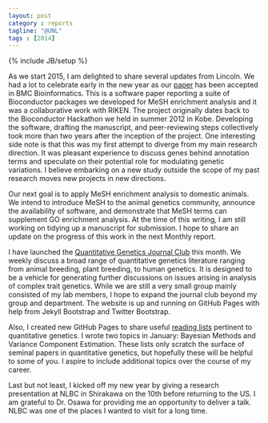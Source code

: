 ```yaml
---
layout: post
category : reports
tagline: "@UNL"
tags : [2014]
---
```

{% include JB/setup %}

As we start 2015, I am delighted to share several updates from Lincoln. 
We had a lot to celebrate early in the new year as our [paper](http://www.biomedcentral.com/1471-2105/16/45/abstract) has been accepted in BMC Bioinformatics.
This is a software paper reporting a suite of Bioconductor packages we developed for MeSH enrichment analysis and
it was a collaborative work with RIKEN. 
The project originally dates back to the Bioconductor Hackathon we held in summer 2012 in Kobe.
Developing the software, drafting the manuscript, and peer-reviewing steps collectively took more than two years after the inception of the project. 
One interesting side note is that this was my first attempt to diverge from my main research direction.
It was pleasant experience to discuss genes behind annotation terms and
speculate on their potential role for modulating genetic variations. 
I believe embarking on a new study outside the scope of my past research moves new projects in new directions. 

Our next goal is to apply MeSH enrichment analysis to domestic animals.
We intend to introduce MeSH to the animal genetics community, announce the availability of software,
and demonstrate that MeSH terms can supplement GO enrichment analysis. 
At the time of this writing,  I am still working on tidying up a manuscript for submission. 
I hope to share an update on the progress of this work in the next Monthly report. 

I have launched the [Quantitative Genetics Journal Club](http://morotalab.org/journalclub/) this month.
We weekly discuss a broad range of quantitative genetics literature ranging from animal breeding, plant breeding, to human genetics. 
It is designed to be a vehicle for generating further discussions on issues arising in analysis of complex trait genetics. 
While we are still a very small group mainly consisted of my lab members, I hope to expand the journal club beyond my group and department.
The website is up and running on GitHub Pages with help from Jekyll Bootstrap and Twitter Bootstrap. 

Also, I created new GitHub Pages to share 
useful [reading lists](http://morotalab.org/literature/) pertinent to quantitative genetics.
I wrote two topics in January: Bayesian Methods and Variance Component Estimation. 
These lists only scratch the surface of seminal papers in quantitative genetics, but hopefully these will be helpful to some of you.
I aspire to include additional topics over the course of my career. 

Last but not least, I kicked off my new year by giving a research presentation at NLBC in Shirakawa on the 10th
before returning to the US. 
I am grateful to Dr. Osawa for providing me an opportunity to deliver a talk. 
NLBC was one of the places I wanted to visit for a long time. 
